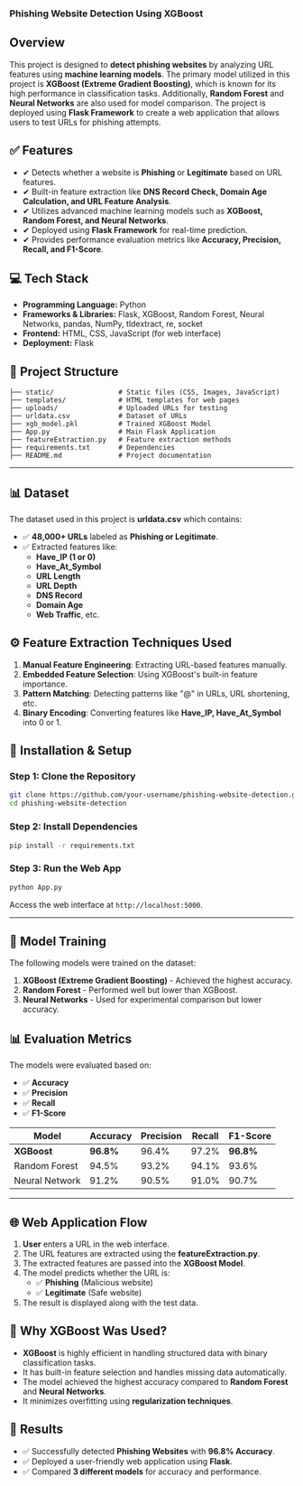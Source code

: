 ###  **Phishing Website Detection Using XGBoost**  



## **Overview**  
This project is designed to **detect phishing websites** by analyzing URL features using **machine learning models**. The primary model utilized in this project is **XGBoost (Extreme Gradient Boosting)**, which is known for its high performance in classification tasks. Additionally, **Random Forest** and **Neural Networks** are also used for model comparison. The project is deployed using **Flask Framework** to create a web application that allows users to test URLs for phishing attempts.  



## ✅ **Features**  
- ✔ Detects whether a website is **Phishing** or **Legitimate** based on URL features.  
- ✔ Built-in feature extraction like **DNS Record Check, Domain Age Calculation, and URL Feature Analysis**.  
- ✔ Utilizes advanced machine learning models such as **XGBoost, Random Forest, and Neural Networks**.  
- ✔ Deployed using **Flask Framework** for real-time prediction.  
- ✔ Provides performance evaluation metrics like **Accuracy, Precision, Recall, and F1-Score**.  



## 💻 **Tech Stack**  
- **Programming Language:** Python  
- **Frameworks & Libraries:** Flask, XGBoost, Random Forest, Neural Networks, pandas, NumPy, tldextract, re, socket  
- **Frontend:** HTML, CSS, JavaScript (for web interface)  
- **Deployment:** Flask  



## 📂 **Project Structure**  
```
├── static/                # Static files (CSS, Images, JavaScript)  
├── templates/             # HTML templates for web pages  
├── uploads/               # Uploaded URLs for testing  
├── urldata.csv            # Dataset of URLs  
├── xgb_model.pkl          # Trained XGBoost Model  
├── App.py                 # Main Flask Application  
├── featureExtraction.py   # Feature extraction methods  
├── requirements.txt       # Dependencies  
├── README.md              # Project documentation  
```  

---

## 📊 **Dataset**  
The dataset used in this project is **urldata.csv** which contains:  
- ✅ **48,000+ URLs** labeled as **Phishing or Legitimate**.  
- ✅ Extracted features like:  
  - **Have_IP (1 or 0)**  
  - **Have_At_Symbol**  
  - **URL Length**  
  - **URL Depth**  
  - **DNS Record**  
  - **Domain Age**  
  - **Web Traffic**, etc.  



## ⚙ **Feature Extraction Techniques Used**  
1. **Manual Feature Engineering**: Extracting URL-based features manually.  
2. **Embedded Feature Selection**: Using XGBoost's built-in feature importance.  
3. **Pattern Matching**: Detecting patterns like "@" in URLs, URL shortening, etc.  
4. **Binary Encoding**: Converting features like **Have_IP, Have_At_Symbol** into 0 or 1.  



## 🧱 **Installation & Setup**  
### **Step 1: Clone the Repository**  
```bash
git clone https://github.com/your-username/phishing-website-detection.git  
cd phishing-website-detection  
```  

### **Step 2: Install Dependencies**  
```bash
pip install -r requirements.txt  
```  

### **Step 3: Run the Web App**  
```bash
python App.py  
```  
Access the web interface at `http://localhost:5000`.  

---

## 🧠 **Model Training**  
The following models were trained on the dataset:  
1. **XGBoost (Extreme Gradient Boosting)** - Achieved the highest accuracy.  
2. **Random Forest** - Performed well but lower than XGBoost.  
3. **Neural Networks** - Used for experimental comparison but lower accuracy.  



## 📊 **Evaluation Metrics**  
The models were evaluated based on:  
- ✅ **Accuracy**  
- ✅ **Precision**  
- ✅ **Recall**  
- ✅ **F1-Score**  

| Model           | Accuracy | Precision | Recall | F1-Score |
|----------------|-----------|-----------|--------|-----------|
| **XGBoost**    | **96.8%**  | 96.4%     | 97.2%  | **96.8%**  |
| Random Forest  | 94.5%     | 93.2%     | 94.1%  | 93.6%      |
| Neural Network | 91.2%     | 90.5%     | 91.0%  | 90.7%      |  

---

## 🌐 **Web Application Flow**  
1. **User** enters a URL in the web interface.  
2. The URL features are extracted using the **featureExtraction.py**.  
3. The extracted features are passed into the **XGBoost Model**.  
4. The model predicts whether the URL is:  
    - ✅ **Phishing** (Malicious website)  
    - ✅ **Legitimate** (Safe website)  
5. The result is displayed along with the test data.  



## 📜 **Why XGBoost Was Used?**  
- **XGBoost** is highly efficient in handling structured data with binary classification tasks.  
- It has built-in feature selection and handles missing data automatically.  
- The model achieved the highest accuracy compared to **Random Forest** and **Neural Networks**.  
- It minimizes overfitting using **regularization techniques**.  



## 🎉 **Results**  
- ✅ Successfully detected **Phishing Websites** with **96.8% Accuracy**.  
- ✅ Deployed a user-friendly web application using **Flask**.  
- ✅ Compared **3 different models** for accuracy and performance.  

